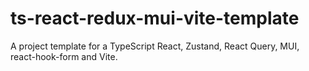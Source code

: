 # ts-react-redux-mui-vite-template

A project template for a TypeScript React, Zustand, React Query, MUI, react-hook-form and Vite.
